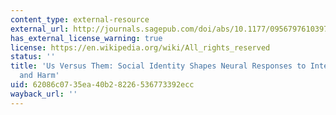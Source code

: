```yaml
---
content_type: external-resource
external_url: http://journals.sagepub.com/doi/abs/10.1177/0956797610397667
has_external_license_warning: true
license: https://en.wikipedia.org/wiki/All_rights_reserved
status: ''
title: 'Us Versus Them: Social Identity Shapes Neural Responses to Intergroup Competition
  and Harm'
uid: 62086c07-35ea-40b2-8226-536773392ecc
wayback_url: ''
---
```

